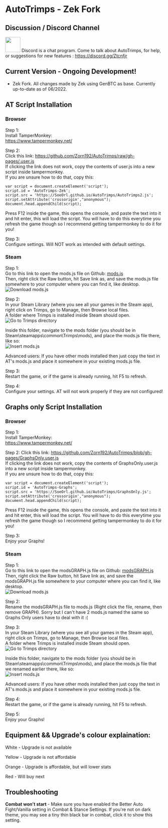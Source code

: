# AutoTrimps - Zek Fork



## Discussion / Discord Channel
<a href="https://discord.gg/Ztcnfjr"><img src="https://discord.com/assets/3437c10597c1526c3dbd98c737c2bcae.svg" width=48></a>
Discord is a chat program. Come to talk about AutoTrimps, for help, or suggestions for new features : https://discord.gg/Ztcnfjr



## Current Version - Ongoing Development!
- Zek Fork. All changes made by Zek using GenBTC as base. Currently up-to-date as of 06/2022.



## AT Script Installation
### Browser
Step 1:  
Install TamperMonkey:  
https://www.tampermonkey.net/

Step 2:  
Click this link: https://github.com/Zorn192/AutoTrimps/raw/gh-pages/.user.js  
If clicking the link does not work, copy the contents of user.js into a new script inside tampermonkey.  
If you are unsure how to do that, copy this:  
```
var script = document.createElement('script');
script.id = 'AutoTrimps-Zek';
script.src = 'https://SoeOrl.github.io/AutoTrimps/AutoTrimps2.js';
script.setAttribute('crossorigin',"anonymous");
document.head.appendChild(script);
```  
Press F12 inside the game, this opens the console, and paste the text into it and hit enter, this will load the script. You will have to do this everytime you refresh the game though so I recommend getting tampermonkey to do it for you!

Step 3:  
Configure settings. Will NOT work as intended with default settings. 

### Steam
Step 1:  
Go to this link to open the mods.js file on Github: <a href="https://github.com/Zorn192/AutoTrimps/blob/gh-pages/mods.js">mods.js</a>  
Then, right click the Raw button, hit Save link as, and save the mods.js file somewhere to your computer where you can find it, like desktop.  
![Download mods.js](https://i.imgur.com/opuO6yd.png)  

Step 2:  
In your Steam Library (where you see all your games in the Steam app), right click on Trimps, go to Manage, then Browse local files.  
A folder where Trimps is installed inside Steam should open.  
![Go to Trimps directory](https://imgur.com/cr35LK2.png)

Inside this folder, navigate to the mods folder (you should be in Steam\steamapps\common\Trimps\mods), and place the mods.js file there, like so:  
![Insert mods.js](https://imgur.com/muW6cUh.png)

Advanced users: If you have other mods installed then just copy the text in AT's mods.js and place it somewhere in your existing mods.js file.

Step 3:  
Restart the game, or if the game is already running, hit F5 to refresh.

Step 4:  
Configure your settings. AT will not work properly if they are not configured!

## Graphs only Script Installation
### Browser
Step 1:  
Install TamperMonkey:  
https://www.tampermonkey.net/

Step 2: 
Click this link: https://github.com/Zorn192/AutoTrimps/blob/gh-pages/GraphsOnly.user.js  
If clicking the link does not work, copy the contents of GraphsOnly.user.js into a new script inside tampermonkey.  
If you are unsure how to do that, copy this:  
```
var script = document.createElement('script');
script.id = 'AutoTrimps-Graphs';
script.src = 'https://SoeOrl.github.io/AutoTrimps/GraphsOnly.js';
script.setAttribute('crossorigin',"anonymous");
document.head.appendChild(script);
```  
Press F12 inside the game, this opens the console, and paste the text into it and hit enter, this will load the script. You will have to do this everytime you refresh the game though so I recommend getting tampermonkey to do it for you!  

Step 3:  
Enjoy your Graphs!

### Steam
Step 1:  
Go to this link to open the modsGRAPH.js file on Github: <a href="https://github.com/Zorn192/AutoTrimps/blob/gh-pages/modsGRAPH.js">modsGRAPH.js</a>  
Then, right click the Raw button, hit Save link as, and save the modsGRAPH.js file somewhere to your computer where you can find it, like desktop.  
![Download mods.js](https://i.imgur.com/opuO6yd.png)  

Step 2:  
Rename the modsGRAPH.js file to mods.js (Right click the file, rename, then remove GRAPH). Sorry but I can't have 2 mods.js named the same so Graphs Only users have to deal with it :(

Step 3:  
In your Steam Library (where you see all your games in the Steam app), right click on Trimps, go to Manage, then Browse local files.  
A folder where Trimps is installed inside Steam should open.  
![Go to Trimps directory](https://imgur.com/cr35LK2.png)

Inside this folder, navigate to the mods folder (you should be in Steam\steamapps\common\Trimps\mods), and place the mods.js file that we renamed earlier there, like so:  
![Insert mods.js](https://imgur.com/muW6cUh.png)

Advanced users: If you have other mods installed then just copy the text in AT's mods.js and place it somewhere in your existing mods.js file.

Step 4:  
Restart the game, or if the game is already running, hit F5 to refresh.

Step 5:  
Enjoy your Graphs!

## Equipment && Upgrade's colour explaination:

White - Upgrade is not available

Yellow - Upgrade is not affordable

Orange - Upgrade is affordable, but will lower stats

Red - Will buy next

## Troubleshooting

**Combat won't start** - Make sure you have enabled the Better Auto Fight/Vanilla setting in Combat & Stance Settings. If you're not on dark theme, you may see a tiny thin black bar in combat, click it to show this setting.
